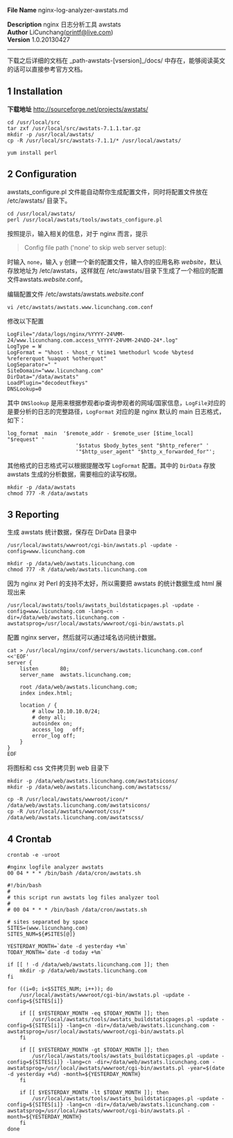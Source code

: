 **File Name** nginx-log-analyzer-awstats.md    

**Description** nginx 日志分析工具 awstats    
**Author** LiCunchang(printf@live.com)    
**Version** 1.0.20130427    

------

下载之后详细的文档在 \_path-awstats-[vsersion]\_/docs/ 中存在，能够阅读英文的话可以直接参考官方文档。

## 1 Installation

**下载地址** http://sourceforge.net/projects/awstats/

    cd /usr/local/src
    tar zxf /usr/local/src/awstats-7.1.1.tar.gz
    mkdir -p /usr/local/awstats/
    cp -R /usr/local/src/awstats-7.1.1/* /usr/local/awstats/

    yum install perl

## 2 Configuration

awstats_configure.pl 文件能自动帮你生成配置文件，同时将配置文件放在 /etc/awstats/ 目录下。

    cd /usr/local/awstats/
    perl /usr/local/awstats/tools/awstats_configure.pl

按照提示，输入相关的信息，对于 nginx 而言，提示

> Config file path ('none' to skip web server setup):

时输入 `none`，输入 `y` 创建一个新的配置文件，输入你的应用名称 _website_，默认存放地址为 /etc/awstats，这样就在 /etc/awstats/目录下生成了一个相应的配置文件awstats._website_.conf。

编辑配置文件 /etc/awstats/awstats._website_.conf

    vi /etc/awstats/awstats.www.licunchang.com.conf

修改以下配置

    LogFile="/data/logs/nginx/%YYYY-24%MM-24/www.licunchang.com.access_%YYYY-24%MM-24%DD-24*.log"
    LogType = W
    LogFormat = "%host - %host_r %time1 %methodurl %code %bytesd %refererquot %uaquot %otherquot"
    LogSeparator=" "
    SiteDomain="www.licunchang.com"
    DirData="/data/awstats"
    LoadPlugin="decodeutfkeys"
    DNSLookup=0

其中 `DNSlookup` 是用来根据参观者ip查询参观者的网域/国家信息，`LogFile`对应的是要分析的日志的完整路径，`LogFormat` 对应的是 nginx 默认的 main 日志格式，如下：

    log_format  main  '$remote_addr - $remote_user [$time_local] "$request" '
                          '$status $body_bytes_sent "$http_referer" '
                          '"$http_user_agent" "$http_x_forwarded_for"';

其他格式的日志格式可以根据提醒改写 `LogFormat` 配置。其中的 `DirData` 存放 awstats 生成的分析数据，需要相应的读写权限。

    mkdir -p /data/awstats
    chmod 777 -R /data/awstats

## 3 Reporting

生成 awstats 统计数据，保存在 DirData 目录中

    /usr/local/awstats/wwwroot/cgi-bin/awstats.pl -update -config=www.licunchang.com

    mkdir -p /data/web/awstats.licunchang.com
    chmod 777 -R /data/web/awstats.licunchang.com

因为 nginx 对 Perl 的支持不太好，所以需要把 awstats 的统计数据生成 html 展现出来

    /usr/local/awstats/tools/awstats_buildstaticpages.pl -update -config=www.licunchang.com -lang=cn -dir=/data/web/awstats.licunchang.com -awstatsprog=/usr/local/awstats/wwwroot/cgi-bin/awstats.pl

配置 nginx server，然后就可以通过域名访问统计数据。

    cat > /usr/local/nginx/conf/servers/awstats.licunchang.com.conf <<'EOF'
    server {
        listen       80;
        server_name  awstats.licunchang.com;

        root /data/web/awstats.licunchang.com;
        index index.html;

        location / {
            # allow 10.10.10.0/24;
            # deny all;
            autoindex on;
            access_log   off;
            error_log off;
        }
    }
    EOF

将图标和 css 文件拷贝到 web 目录下

    mkdir -p /data/web/awstats.licunchang.com/awstatsicons/
    mkdir -p /data/web/awstats.licunchang.com/awstatscss/

    cp -R /usr/local/awstats/wwwroot/icon/* /data/web/awstats.licunchang.com/awstatsicons/
    cp -R /usr/local/awstats/wwwroot/css/* /data/web/awstats.licunchang.com/awstatscss/

## 4 Crontab

    crontab -e -uroot

    #nginx logfile analyzer awstats
    00 04 * * * /bin/bash /data/cron/awstats.sh

    #!/bin/bash
    #
    # this script run awstats log files analyzer tool
    #
    # 00 04 * * * /bin/bash /data/cron/awstats.sh

    # sites separated by space
    SITES=(www.licunchang.com)
    SITES_NUM=${#SITES[@]}

    YESTERDAY_MONTH=`date -d yesterday +%m`
    TODAY_MONTH=`date -d today +%m`

    if [[ ! -d /data/web/awstats.licunchang.com ]]; then
        mkdir -p /data/web/awstats.licunchang.com
    fi

    for ((i=0; i<$SITES_NUM; i++)); do
        /usr/local/awstats/wwwroot/cgi-bin/awstats.pl -update -config=${SITES[i]}

        if [[ $YESTERDAY_MONTH -eq $TODAY_MONTH ]]; then
            /usr/local/awstats/tools/awstats_buildstaticpages.pl -update -config=${SITES[i]} -lang=cn -dir=/data/web/awstats.licunchang.com -awstatsprog=/usr/local/awstats/wwwroot/cgi-bin/awstats.pl
        fi

        if [[ $YESTERDAY_MONTH -gt $TODAY_MONTH ]]; then
            /usr/local/awstats/tools/awstats_buildstaticpages.pl -update -config=${SITES[i]} -lang=cn -dir=/data/web/awstats.licunchang.com -awstatsprog=/usr/local/awstats/wwwroot/cgi-bin/awstats.pl -year=$(date -d yesterday +%d) -month=${YESTERDAY_MONTH}
        fi

        if [[ $YESTERDAY_MONTH -lt $TODAY_MONTH ]]; then
            /usr/local/awstats/tools/awstats_buildstaticpages.pl -update -config=${SITES[i]} -lang=cn -dir=/data/web/awstats.licunchang.com -awstatsprog=/usr/local/awstats/wwwroot/cgi-bin/awstats.pl -month=${YESTERDAY_MONTH}
        fi
    done